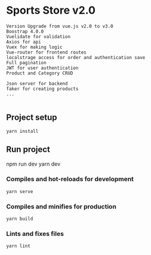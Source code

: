 # Sports Store v2.0
```
Version Upgrade from vue.js v2.0 to v3.0
Boostrap 4.0.0
Vuelidate for validation
Axios for api
Vuex for making logic
Vue-router for frontend routes
localstrage access for order and authentication save
Full pagination
JWT for user authentication
Product and Category CRUD

Json server for backend
faker for creating products
...


```

## Project setup
```
yarn install
```

## Run project

npm run dev
yarn dev

### Compiles and hot-reloads for development
```
yarn serve
```

### Compiles and minifies for production
```
yarn build
```

### Lints and fixes files
```
yarn lint
```